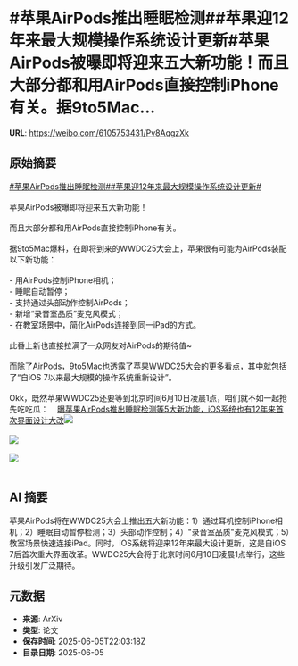 # #苹果AirPods推出睡眠检测##苹果迎12年来最大规模操作系统设计更新#苹果AirPods被曝即将迎来五大新功能！而且大部分都和用AirPods直接控制iPhone有关。据9to5Mac...

**URL**: https://weibo.com/6105753431/Pv8AqgzXk

## 原始摘要

<a href="https://m.weibo.cn/search?containerid=231522type%3D1%26t%3D10%26q%3D%23%E8%8B%B9%E6%9E%9CAirPods%E6%8E%A8%E5%87%BA%E7%9D%A1%E7%9C%A0%E6%A3%80%E6%B5%8B%23&amp;extparam=%23%E8%8B%B9%E6%9E%9CAirPods%E6%8E%A8%E5%87%BA%E7%9D%A1%E7%9C%A0%E6%A3%80%E6%B5%8B%23" data-hide=""><span class="surl-text">#苹果AirPods推出睡眠检测#</span></a><a href="https://m.weibo.cn/search?containerid=231522type%3D1%26t%3D10%26q%3D%23%E8%8B%B9%E6%9E%9C%E8%BF%8E12%E5%B9%B4%E6%9D%A5%E6%9C%80%E5%A4%A7%E8%A7%84%E6%A8%A1%E6%93%8D%E4%BD%9C%E7%B3%BB%E7%BB%9F%E8%AE%BE%E8%AE%A1%E6%9B%B4%E6%96%B0%23&amp;extparam=%23%E8%8B%B9%E6%9E%9C%E8%BF%8E12%E5%B9%B4%E6%9D%A5%E6%9C%80%E5%A4%A7%E8%A7%84%E6%A8%A1%E6%93%8D%E4%BD%9C%E7%B3%BB%E7%BB%9F%E8%AE%BE%E8%AE%A1%E6%9B%B4%E6%96%B0%23" data-hide=""><span class="surl-text">#苹果迎12年来最大规模操作系统设计更新#</span></a><br><br>苹果AirPods被曝即将迎来五大新功能！<br><br>而且大部分都和用AirPods直接控制iPhone有关。<br><br>据9to5Mac爆料，在即将到来的WWDC25大会上，苹果很有可能为AirPods装配以下新功能：<br><br>- 用AirPods控制iPhone相机；<br>- 睡眠自动暂停；<br>- 支持通过头部动作控制AirPods；<br>- 新增“录音室品质”麦克风模式；<br>- 在教室场景中，简化AirPods连接到同一iPad的方式。<br><br>此番上新也直接拉满了一众网友对AirPods的期待值~<br><br>而除了AirPods，9to5Mac也透露了苹果WWDC25大会的更多看点，其中就包括了“自iOS 7以来最大规模的操作系统重新设计”。<br><br>Okk，既然苹果WWDC25还要等到北京时间6月10日凌晨1点，咱们就不如一起抢先吃吃瓜：<a href="https://weibo.cn/sinaurl?u=https%3A%2F%2Fmp.weixin.qq.com%2Fs%2FEMzd2GSLv2_QskeW0yJejw" data-hide=""><span class="url-icon"><img style="width: 1rem;height: 1rem" src="https://h5.sinaimg.cn/upload/2015/09/25/3/timeline_card_small_web_default.png" referrerpolicy="no-referrer"></span><span class="surl-text">曝苹果AirPods推出睡眠检测等5大新功能，iOS系统也有12年来首次界面设计大改</span></a><img style="" src="https://tvax1.sinaimg.cn/large/006Fd7o3gy1i24j3wb2y7j30uv0gf0zg.jpg" referrerpolicy="no-referrer"><br><br><img style="" src="https://tvax3.sinaimg.cn/large/006Fd7o3gy1i24j3ysukjj30v30svwrs.jpg" referrerpolicy="no-referrer"><br><br><img style="" src="https://tvax4.sinaimg.cn/large/006Fd7o3gy1i24j42cueaj30np0zkhdt.jpg" referrerpolicy="no-referrer"><br><br>

## AI 摘要

苹果AirPods将在WWDC25大会上推出五大新功能：1）通过耳机控制iPhone相机；2）睡眠自动暂停检测；3）头部动作控制；4）"录音室品质"麦克风模式；5）教室场景快速连接iPad。同时，iOS系统将迎来12年来最大设计更新，这是自iOS 7后首次重大界面改革。WWDC25大会将于北京时间6月10日凌晨1点举行，这些升级引发广泛期待。

## 元数据

- **来源**: ArXiv
- **类型**: 论文
- **保存时间**: 2025-06-05T22:03:18Z
- **目录日期**: 2025-06-05
